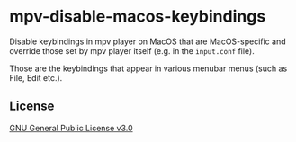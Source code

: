 # mpv-disable-macos-keybindings

Disable keybindings in mpv player on MacOS that are MacOS-specific and override those set by mpv player itself (e.g. in the `input.conf` file).

Those are the keybindings that appear in various menubar menus (such as File, Edit etc.).

## License

[GNU General Public License v3.0](LICENSE)
